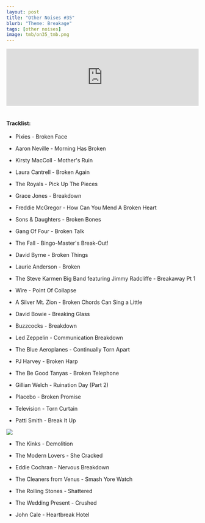 ```yaml
---
layout: post
title: "Other Noises #35"
blurb: "Theme: Breakage"
tags: [other noises]
image: tmb/on35_tmb.png
---
```


<iframe scrolling="no" id="hearthis_at_track_3028257" width="100%" height="150" src="https://hearthis.at/embed/3028257/transparent_black/?hcolor=&color=&style=2&block_size=2&block_space=1&background=1&waveform=0&cover=0&autoplay=0&css=" frameborder="0" allowtransparency allow="autoplay"><p>Listen to <a href="https://hearthis.at/zerocc/other-noises-35-17119-breakage/" target="_blank">Other Noises #35 (17/1/19) - BREAKAGE</a> <span>by</span><a href="https://hearthis.at/zerocc/" target="_blank" >Zero</a> <span>on</span> <a href="https://hearthis.at/" target="_blank">hearthis.at</a></p></iframe>
&nbsp;

#### Tracklist:

- Pixies - Broken Face

- Aaron Neville - Morning Has Broken
- Kirsty MacColl - Mother's Ruin
- Laura Cantrell - Broken Again

- The Royals - Pick Up The Pieces
- Grace Jones - Breakdown
- Freddie McGregor - How Can You Mend A Broken Heart

- Sons & Daughters - Broken Bones
- Gang Of Four - Broken Talk
- The Fall - Bingo-Master's Break-Out!

- David Byrne - Broken Things
- Laurie Anderson - Broken
- The Steve Karmen Big Band featuring Jimmy Radcliffe - Breakaway Pt 1

- Wire - Point Of Collapse
- A Silver Mt. Zion - Broken Chords Can Sing a Little
- David Bowie - Breaking Glass

- Buzzcocks - Breakdown
- Led Zeppelin - Communication Breakdown
- The Blue Aeroplanes - Continually Torn Apart

- PJ Harvey - Broken Harp
- The Be Good Tanyas - Broken Telephone
- Gillian Welch - Ruination Day (Part 2)

- Placebo - Broken Promise
- Television - Torn Curtain
- Patti Smith - Break It Up

![](https://lh3.googleusercontent.com/hUryHOBHy90yXqhlGxoZjfQ-fj_fIZ-XsHLgZnJnlTdGQSbqAf3Zv5Xs_zM35BvYWRZw4FNr6l1Uz7JyCgRpb3t1KKn-_yt4R3FXvyWnKVwoJFyq3Baji9YTYni9oZD2zJQgd08z6Vs9cu3YFn1DW6EVuqLIwg-F-MGmkxjDSNIp5g_7FDSe_GCe4nYk3f9DntE9-kNhZ_-CBGJtRw2Hv2PTvjahT180C4oToqDnxt0dxXHdy8Ux6UcUIKXJytZ2Riu1TOX3xAre3VvQdJkOJg6q3Kax4ceEVRZMm1ukNNuxWAvYK3KD9Tkr55BvcRtuqbdRcud9aB4yKFiiAMJusXxHbq2-zB5TKjm_0wdWA_iMUgIaNmIhiWh3IYPcXMKS1axs6W7W1tpl41arzFxB4WxMU-dxtNqeSu3n1goTEJhJebO_3UPm3E-KjFkTgiZBBTXgrbZ1A20n-QHeHzMJ1MPCuYPJfP3suUmCvByvNAOVHKI2XnuZ2khwQkvTgozEonpEsdF6QbrqCFHqryQHNq-DXVuldKT6Qiq-osPHu-MW95BSWkYK3LGEePpFRZLNBdpSOxeoe6rR97bXbA59ePiuhHPEwmPOS1oJpEvx44QwTqKkaLK-2E4FC4q4t8_q0ocNi8dZxmnx2qAENnkiwNbW=w599-h597-no)

- The Kinks - Demolition
- The Modern Lovers - She Cracked
- Eddie Cochran - Nervous Breakdown

- The Cleaners from Venus - Smash Yore Watch
- The Rolling Stones - Shattered
- The Wedding Present - Crushed

- John Cale - Heartbreak Hotel
